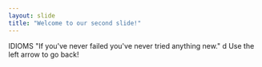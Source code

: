 ```yaml
---
layout: slide
title: "Welcome to our second slide!"
---
```

IDIOMS "If you've never failed you've never tried anything new." d
Use the left arrow to go back!
